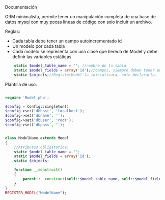 Documentación

ORM minimalista, permite tener un manipulación completa de una base de datos mysql
con muy pocas lineas de código con solo incluir un archivo.

Reglas:
- Cada tabla debe tener un campo autoincrementado id
- Un modelo por cada tabla
- Cada modelo se representa con una clase que hereda de Model y debe definir 
  las variables estáticas 
```php
    static $model_table_name = ""; //nombre de la tabla
    static $model_fields = array('id');//campos, siempre deben tener un campo integer id como clave
    static $objects;//RegisterModel la inicializara, solo declararla.
```

Plantilla de uso:
```php

require 'Model.php';

$config = Config::singleton();
$config->set('dbhost', 'localhost');
$config->set('dbname', '');
$config->set('dbuser', 'root');
$config->set('dbpass', '');


class ModelName extends Model
{   
    //Atributos obligatorios:
    static $model_table_name = "";
    static $model_fields = array('id');
    static $objects;

    function __construct() 
    {
        parent::__construct(self::$model_table_name, self::$model_fields);
    }
}
REGISTER_MODEL("ModelName");
```
